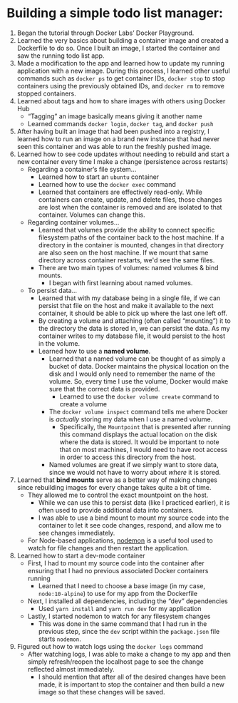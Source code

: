 # Building a simple todo list manager:

1. Began the tutorial through Docker Labs’ Docker Playground.
2. Learned the very basics about building a container image and created a Dockerfile to do so. Once I built an image, I started the container and saw the running todo list app.
3. Made a modification to the app and learned how to update my running application with a new image. During this process, I learned other useful commands such as `docker ps` to get container IDs, `docker stop` to stop containers using the previously obtained IDs, and `docker rm` to remove stopped containers.
4. Learned about tags and how to share images with others using Docker Hub
     * “Tagging” an image basically means giving it another name
     * Learned commands `docker login`, `docker tag`, and `docker push`
5. After having built an image that had been pushed into a registry, I learned how to run an image on a brand new instance that had never seen this container and was able to run the freshly pushed image.
6. Learned how to see code updates without needing to rebuild and start a new container every time I make a change (persistence across restarts)
     * Regarding a container’s file system...
          * Learned how to start an `ubuntu` container
          * Learned how to use the `docker exec` command
          * Learned that containers are effectively read-only. While containers can create, update, and delete files, those changes are lost when the container is removed and are isolated to that container. Volumes can change this.
     * Regarding container volumes...
          * Learned that volumes provide the ability to connect specific filesystem paths of the container back to the host machine. If a directory in the container is mounted, changes in that directory are also seen on the host machine. If we mount that same directory across container restarts, we'd see the same files.
          * There are two main types of volumes: named volumes & bind mounts.
               * I began with first learning about named volumes.
     * To persist data...
          * Learned that with my database being in a single file, if we can persist that file on the host and make it available to the next container, it should be able to pick up where the last one left off.
          * By creating a volume and attaching (often called “mounting”) it to the directory the data is stored in, we can persist the data. As my container writes to my database file, it would persist to the host in the volume.
          * Learned how to use a **named volume**.
               * Learned that a named volume can be thought of as simply a bucket of data. Docker maintains the physical location on the disk and I would only need to remember the name of the volume. So, every time I use the volume, Docker would make sure that the correct data is provided.
                    * Learned to use the `docker volume create` command to create a volume
               * The `docker volume inspect` command tells me where Docker is *actually* storing my data when I use a named volume.
                    * Specifically, the `Mountpoint` that is presented after running this command displays the actual location on the disk where the data is stored. It would be important to note that on most machines, I would need to have root access in order to access this directory from the host.
               * Named volumes are great if we simply want to store data, since we would not have to worry about *where* it is stored.
7. Learned that **bind mounts** serve as a better way of making changes since rebuilding images for every change takes quite a bit of time.
     * They allowed me to control the exact mountpoint on the host.
          * While we can use this to persist data (like I practiced earlier), it is often used to provide additional data into containers.
          * I was able to use a bind mount to mount my source code into the container to let it see code changes, respond, and allow me to see changes immediately.
     * For Node-based applications, [nodemon](https://www.npmjs.com/package/nodemon) is a useful tool used to watch for file changes and then restart the application.
8. Learned how to start a dev-mode container
     * First, I had to mount my source code into the container after ensuring that I had no previous associated Docker containers running
          * Learned that I need to choose a base image (in my case, `node:10-alpine`) to use for my app from the Dockerfile
     * Next, I installed all dependencies, including the “dev” dependencies
          * Used `yarn install` and `yarn run dev` for my application
     * Lastly, I started nodemon to watch for any filesystem changes
          * This was done in the same command that I had run in the previous step, since the `dev` script within the `package.json` file starts `nodemon`.
9. Figured out how to watch logs using the `docker logs` command
     * After watching logs, I was able to make a change to my app and then simply refresh/reopen the localhost page to see the change reflected almost immediately.
          * I should mention that after all of the desired changes have been made, it is important to stop the container and then build a new image so that these changes will be saved.

